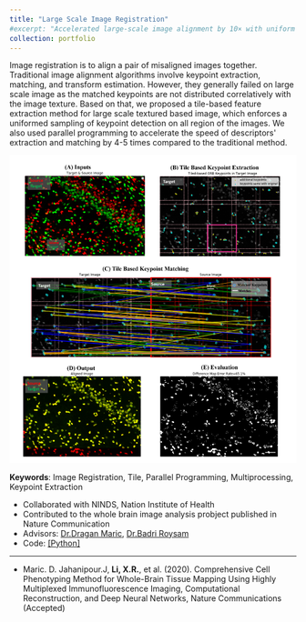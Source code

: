```yaml
---
title: "Large Scale Image Registration"
#excerpt: "Accelerated large-scale image alignment by 10× with uniform keypoint control and multiprocessing>"
collection: portfolio
---
```


Image registration is to align a pair of misaligned images together. Traditional image alignment algorithms involve keypoint extraction, matching, and transform estimation. However, they generally failed on large scale image as the matched keypoints are not distributed correlatively with the image texture. Based on that, we proposed a tile-based feature extraction method for large scale textured based image, which enforces a uniformed sampling of keypoint detection on all region of the images. We also used parallel programming to accelerate the speed of descriptors' extraction and matching by 4-5 times compared to the traditional method.


<p align="center"><img src="/figures/registration.png"  width="550" class="inline"/></p>

**Keywords**: Image Registration, Tile, Parallel Programming, Multiprocessing, Keypoint Extraction

- Collaborated with NINDS, Nation Institute of Health
- Contributed to the whole brain image analysis probject published in Nature Communication
- Advisors: [Dr.Dragan Maric](https://dir.ninds.nih.gov/ninds/Faculty/Profile/dragan-maric.html), [Dr.Badri Roysam](http://www.ee.uh.edu/faculty/roysam) 
- Code: [[Python]](https://github.com/RoysamLab/whole_brain_analysis/blob/master/RECONSTRUCTION/registration.py)

---

* Maric. D. Jahanipour.J,  **Li, X.R.**, et al. (2020). Comprehensive Cell Phenotyping Method for Whole-Brain Tissue Mapping Using Highly Multiplexed Immunofluorescence Imaging, Computational Reconstruction, and Deep Neural Networks, Nature Communications (Accepted)

<!-- << [Back](../) -->

